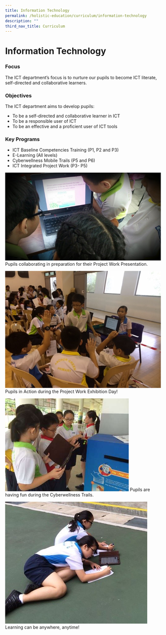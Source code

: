 ```yaml
---
title: Information Technology
permalink: /holistic-education/curriculum/information-technology
description: ""
third_nav_title: Curriculum
---
```

Information Technology
======================

### Focus

The ICT department’s focus is to nurture our pupils to become ICT literate, self-directed and collaborative learners.

  

### Objectives

The ICT department aims to develop pupils:

*   To be a self-directed and collaborative learner in ICT
*   To be a responsible user of ICT
*   To be an effective and a proficient user of ICT tools

  

### Key Programs

*   ICT Baseline Competencies Training (P1, P2 and P3)
*   E-Learning (All levels)
*   Cyberwellness Mobile Trails (P5 and P6)
*   ICT Integrated Project Work (P3- P5)

![Pupils collaborating in preparation for their Project Work Presentation](/images/Pupils%20collaborating%20in%20preparation%20for%20their%20Project%20Work%20Presentation.jpg)
Pupils collaborating in preparation for their Project Work Presentation.

![Pupils in Action during the Project Work Exhibition Day](/images/Pupils%20in%20Action%20during%20the%20Project%20Work%20Exhibition%20Day.jpg)
Pupils in Action during the Project Work Exhibition Day!

![Pupils are having fun during the Cyberwellness Trails.](/images/Pupils%20are%20having%20fun%20during%20the%20Cyberwellness%20Trails.jpg)
Pupils are having fun during the Cyberwellness Trails.

![Learning can be anywhere, anytime](/images/Learning%20can%20be%20anywhere,%20anytime.jpg)
Learning can be anywhere, anytime!